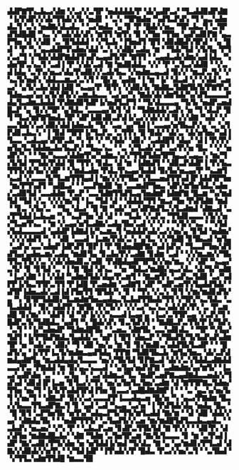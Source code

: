 ▟▟▛▇▜▚▃▙▃▞▟▆▝▞▃▞▞▃▜▛▝▅▟▟▟▟▞▛▝▟▞▄▟▛▃▞▝▜▃▟▟▉▟▛▟▇▝▐▞▛▟▛▞▞▟▞▜▜▟▞▞▙▝▅▟▊▝▝▃▚▝▜▛▇▟▅▝▚▟▜▃▛▟▚▝▜▝▄▃▚▟▅▟▃▜▝▃▚▝▅▟▇▞▟▃▟▃▝▝▃▞▅▟▃▝▄▝▊▝▛▝█▟▞▞▅▃▝▜▛▃▙▃▜▝▃▜▛▟▜▟█▟█▝▚▃▝▞▚▟▞▟▞▟▚▝▆▜▜▝▆▜▚▝▉▝▞▜▅▝▜▜▅▝▄▟▚▟▊▛▇▝▄▃▛▜▅▝▟▝▞▟▉▝▃▝▉▜▟▟▟▝▝▞▜▃▙▝▐▜▅▟▜▝█▜▝▟▉▟█▟▚▜▛▟▝▝▄▝█▟▝▝▛▝▚▝▄▃▟▟▛▜▚▟▅▞▟▟▝▃▚▝▞▟█▞▃▟▄▝▆▝▝▜▟▞▜▟▝▞▙▜▄▝▛▜▞▃▞▜▝▞▜▟▞▟▟▛▇▟▟▜▚▟▚▃▄▟▜▞▛▝▇▜▜▝▝▃▄▟▃▟▞▟▆▞▄▟▐▟▃▝▚▟▅▜▛▃▚▃▜▝▃▟▐▝▛▝▞▟▞▃▟▝▇▝▆▟▉▟▟▃▝▞▞▝▛▝▃▜▃▞▟▟▉▝▝▞▃▟▐▟▄▝▃▜▚▞▅▃▞▟▄▜▚▟▉▞▞▃▟▞▙▃▝▞▅▟▆▃▄▃▟▝▉▞▞▝▆▃▛▃▜▞▝▞▚▃▜▞▅▟▚▝▟▟▃▃▆▃▞▃▚▜▝▝█▞▄▝▄▟▆▝▐▝▆▝▐▞▝▟▃▟▝▞▝▞▟▟▝▃▅▃▞▝▄▜▞▃▙▞▟▟▐▟█▝▚▃▄▞▛▝▉▜▚▝▞▟▉▞▙▝▇▟▇▃▜▟▇▜▙▜▞▛▇▜▚▞▜▟▅▃▄▞▄▞▄▜▞▟▜▞▞▃▆▃▙▃▃▝▃▞▄▞▚▝▇▟▞▟▞▟▆▜▟▞▚▞▟▜▃▃▃▃▛▟▄▜▃▟▆▃▙▟▟▝▛▟▇▟▉▜▟▛▐▞▅▟▜▃▛▜▝▝▜▞▟▃▃▃▄▝▜▞▙▝▅▟▛▃▅▟█▃▛▝▄▝▊▞▞▜▛▝▄▜▟▃▝▃▃▃▄▞▙▜▝▟▝▝▜▟▇▟▟▞▃▟▚▝▅▝▜▝▟▃▛▝█▜▝▜▃▞▆▛▇▜▅▟▃▜▛▝▟▛▐▟▊▟▊▃▛▟▐▞▃▞▞▟▞▞▟▝▊▞▞▟▇▝▚▟▞▝▞▃▃▜▟▞▞▃▞▟▉▞▟▟▐▟▅▃▙▝▜▞▝▃▄▝▄▞▜▟▐▝▃▃▄▞▅▜▙▃▛▞▄▝▃▝▄▜▛▟▊▃▙▃▚▝▐▝▉▟▝▜▛▛▐▞▜▃▛▃▝▃▜▜▚▝█▝▉▟▞▝▟▞▃▝▟▞▅▜▅▞▚▟▐▜▃▃▝▃▟▃▄▞▟▜▛▃▙▝▚▝▛▝▞▝▚▜▟▞▝▟▊▞▝▃▟▟█▜▝▟▄▞▝▟▐▝▛▞▛▞▅▜▄▜▃▜▟▟▅▃▙▞▙▃▛▞▝▜▄▃▚▃▝▝▃▝▞▜▃▟▞▃▛▝▃▞▛▞▅▝█▃▝▝▞▝▅▟▛▞▚▝▝▝▇▞▚▃▃▞▟▟▆▜▚▞▚▟▆▃▚▞▞▜▜▟▜▟▅▜▛▜▄▃▞▃▄▃▚▝▆▞▜▞▙▜▟▝▛▜▟▞▛▟▟▝█▝▜▜▚▝▊▟▃▝▟▝▆▝▐▟▇▟▜▝▝▟▉▃▛▟▟▛▐▝▛▞▙▃▜▜▜▞▟▞▙▞▞▟▛▝▝▞▆▟▃▟▅▝▛▟▃▜▚▃▄▞▙▟▟▝▉▞▙▞▅▃▄▞▛▝▚▃▆▜▚▃▟▝▞▃▃▃▜▞▜▃▆▜▜▜▄▟▐▝▆▞▞▞▛▜▙▞▚▜▃▃▅▟▜▜▚▟▐▛▐▟▟▜▛▜▅▝▆▞▛▜▚▟▜▝▚▟█▃▞▝▝▃▃▛▇▟▉▝▆▝▃▃▆▟▛▜▅▃▝▟▛▞▆▜▅▜▟▃▚▟▅▞▃▟▉▜▟▝▃▃▟▟▆▝▛▃▛▝▃▃▜▟▇▜▜▟▜▃▄▜▅▟▆▛▐▟▆▛▇▝█▃▆▝▚▞▆▟▜▟▝▜▟▝▞▃▝▞▞▞▆▞▜▝▐▃▝▜▟▝▟▝▝▟▟▟▞▜▜▝▆▃▞▜▅▝▛▟▜▟▇▝▆▟▝▝▊▃▝▞▙▞▃▝▝▜▄▝▟▃▞▝█▝▇▝▚▟▞▝▄▞▟▛▇▟▜▃▚▜▃▟▆▟▝▟▇▃▟▝▃▞▛▜▟▟▐▃▙▃▅▝▚▝▚▃▛▜▅▝▟▝▟▝▝▝▜▃▙▝▞▃▛▃▝▜▜▟▊▃▃▃▚▜▞▞▅▞▜▃▅▜▚▃▝▝▆▝▞▃▄▞▅▜▃▟▇▞▃▟▄▜▙▞▃▟▝▞▝▞▝▝▚▜▞▞▚▃▝▝▚▜▟▞▙▟▃▃▃▃▟▝▄▟▟▛▐▟▇▟▐▞▚▃▆▃▜▝▅▟▟▟▚▟▞▃▞▞▅▞▄▝▊▜▟▝▅▟▆▞▝▞▞▞▟▟▜▝▚▝▝▟▊▝▃▃▟▝▐▃▆▞▛▟▞▃▚▝▄▜▃▝▞▞▜▟█▝▊▜▙▃▟▝▅▜▄▝▃▟▚▞▃▃▚▟▅▛▐▟▛▟▜▝▉▛▐▝▛▝▉▟▅▟█▛▇▞▚▟▐▟▚▞▝▜▃▃▛▜▅▞▟▜▟▜▄▞▄▟▅▃▆▞▃▟▄▝▆▟▊▜▄▝▊▃▙▞▛▞▃▟▇▝▊▟▆▝▃▟▝▝▞▞▆▃▆▞▞▜▙▜▜▃▜▜▞▞▃▝▞▟▞▟▅▟▊▃▚▟▊▝▛▟█▟▄▟▛▜▛▜▞▞▅▞▆▃▝▞▝▟▛▝▚▃▄▞▃▜▞▝▊▝▊▜▟▝▃▝▐▝▇▝█▟▝▟▚▃▝▝▅▝▜▟▃▞▆▟█▞▄▃▞▟▃▝▟▞▜▞▚▟▇▝▐▃▞▟▇▝▐▝▞▟▟▝▚▟▆▟▜▟▞▟▄▞▛▃▆▜▝▝▇▃▆▜▚▝▃▟▚▃▜▟▉▝▃▞▚▟▛▛▐▞▙▃▜▜▛▃▜▜▝▛▐▟█▝▛▃▅▟▆▝▃▟▇▜▝▟▛▝▚▟▛▃▅▜▚▜▄▟▟▜▟▞▝▟▜▛▐▟▅▃▟▞▃▟▐▟▐▜▅▜▜▝█▜▟▞▚▝▊▝▝▜▚▝▞▃▚▝▊▜▝▞▆▞▆▟▊▟▜▞▄▝▚▝▉▜▛▜▟▟▉▞▜▃▆▟▆▜▅▃▄▟▄▃▜▃▙▟▜▜▙▟▞▜▜▝▞▜▛▞▚▃▜▟▃▝▃▜▃▟▟▟▝▝▉▞▚▟▟▜▚▝▇▜▙▝▛▞▜▞▞▝▞▞▃▞▚▃▚▃▚▟▞▟▚▜▚▝▃▝▛▃▆▟█▝▊▞▆▞▝▝▟▟▜▝▟▝▚▛▐▞▞▞▚▃▃▟▐▃▄▞▄▝▐▃▞▃▜▜▛▃▄▝▞▃▛▞▜▝█▟▛▃▜▞▜▟█▟▃▝▄▟▜▝▚▝█▟▞▟▚▝▊▃▜▟▚▜▝▝▇▟█▃▛▃▜▜▞▛▐▞▜▟▚▝▃▜▝▝▐▞▚▟▅▟▛▝▜▟▆▟█▜▙▝▝▃▅▃▝▟▇▜▙▝▃▃▚▟▊▟▃▝▝▜▛▝▚▜▄▞▜▟▜▝▐▞▛▜▙▛▇▟▃▜▄▟▟▞▃▝▅▛▐▝█▜▝▟▅▃▛▝▞▜▙▟▜▞▜▞▙▟▚▟▚▟▆▜▛▝▅▝▚▟▞▃▝▟▉▞▝▜▝▟▉▝▅▞▄▝▆▝▊▝▊▞▆▟▊▃▚▟▟▜▙▜▃▟▛▝▝▝█▟▜▞▄▝▐▞▛▛▐▃▜▞▆▟▆▃▄▟▜▟▄▝▛▛▇▝▜▟▉▜▙▃▙▝▆▜▄▜▅▃▝▟▞▃▛▟▆▟▄▟▇▜▄▝▆▃▟▟▄▟▄▜▃▃▃▝▅▞▞▜▙▜▟▝▊▛▇▃▟▝▟▞▞▃▚▜▟▟▃▟▇▟▟▃▃▞▛▃▝▛▇▟▟▝▆▝▉▞▄▃▚▃▃▟▝▝▄▜▄▞▅▟▚▛▇▝▃▟▆▟▆▞▄▞▆▜▞▝▐▃▃▞▄▟▛▟▅▝▃▝▝▝▃▜▄▝▚▝▃▞▟▟▆▃▞▜▃▝▆▟▛▃▅▛▇▃▄▟▇▟▃▃▅▟▞▞▜▟▚▟▝▟▊▟▐▛▐▃▅▝▊▜▃▞▞▜▚▝▅▞▄▜▅▜▃▜▅▞▃▟▆▝▟▝▇▜▜▛▇▃▜▟▅▞▜▜▅▝▅▞▜▝▐▞▙▜▚▟▟▜▛▟▐▜▅▝▊▃▃▞▄▟█▟▇▟▇▛▐▝▝▝▃▝▄▃▚▞▅▞▙▜▝▞▅▞▜▝▝▟▇▃▛▝▉▞▞▃▞▃▃▃▛▛▐▃▃▟▄▃▅▝█▞▅▝▚▝▄▃▞▛▇▟▆▝█▃▞▞▙▃▃▜▜▃▟▛▇▃▜▝▊▝▄▟▝▃▟▝▚▃▄▝▃▞▅▝▐▝▛▟▜▟▞▟▄▝▅▟▄▝█▃▝▝█▝▉▜▝▃▛▜▅▜▙▝▅▜▚▞▚▟▄▃▛▜▞▜▜▞▆▜▃▟▟▝▇▞▆▝▝▟▝▟█▝▟▟▞▞▄▞▝▟▇▟▄▜▙▝▝▝▅▟▛▜▜▜▞▝▃▜▄▟▜▞▞▃▅▝▆▞▆▟█▜▟▜▃▃▙▃▄▟▃▝▝▃▙▟▚▝▅▃▅▞▝▞▚▝▛▝▝▃▙▃▛▃▅▝▊▟▛▃▜▜▙▜▟▝▇▝▛▞▞▝▝▟▊▜▚▝▟▞▟▜▅▝▆▟▇▟█▃▙▞▝▟▇▝▜▟▆▝▃▜▅▜▛▃▆▝▇▞▙▜▃▃▃▝▊▝▆▝▃▜▚▟▐▟▛▝▇▞▃▟▊▞▛▜▞▟▅▝▅▝▅▜▟▟▐▞▅▟▝▜▞▟▃▝▇▝▄▝▄▞▆▟▊▞▛▜▃▟▝▟▇▞▞▟▉▟▞▞▅▜▚▝▝▞▜▟▐▟▛▝▐▜▚▟▞▞▛▝█▟▃▝▛▃▞▞▅▞▃▜▝▝▃▜▙▟▝▝▞▜▜▃▚▟▆▜▜▟█▝▆▃▃▜▉
